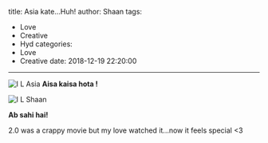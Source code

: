 title: Asia kate...Huh!
author: Shaan
tags:
  - Love
  - Creative
  - Hyd
categories:
  - Love
  - Creative
date: 2018-12-19 22:20:00
---

![I L Asia](\images\asia-cinema.png)
<strong> Aisa kaisa hota !</strong>

<!--more-->


![I L Shaan](\images\Asia-Shaan.png)

<strong> Ab sahi hai!</strong>

2.0 was a crappy movie but my love watched it...now it feels special <3